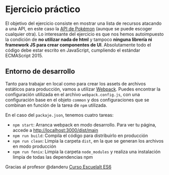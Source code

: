 

# Ejercicio práctico
El objetivo del ejercicio consiste en mostrar una lista de recursos atacando a una API, en este caso la [API de Pokémon](http://pokeapi.co/) (aunque se puede escoger cualquier otra). Lo interesante del ejercicio es que nos hemos autoimpuesto la condición de **no utilizar nada de html** y tampoco **ninguna librería ni framework JS para crear componentes de UI**. Absolutamente todo el código debe estar escrito en JavaScript, cumpliendo el estándar ECMAScript 2015.

## Entorno de desarrollo
Tanto para trabajar en local como para crear los assets de archivos estáticos para producción, vamos a utilizar [Webpack](https://webpack.github.io/). Puedes encontrar la configuración utilizada en el archivo `webpack.config.js`, con una configuración base en el objeto `common` y dos configuraciones que se combinan en función de la tarea de `npm` utilizada.

En el caso del `packaje.json`, tenemos cuatro tareas:
* `npm start`: Arranca webpack en modo desarrollo. Para ver tu página, accede a [http://localhost:3000/dist/main](http://localhost:3000/dist/main)
* `npm run build`: Compila el código para distribuirlo en producción
* `npm run clean`: Limpia la carpeta `dist`, en la que se generan los archivos en modo producción
* `npm run fenix`: Limpia la carpeta `node_modules` y realiza una instalación limpia de todas las dependencias npm


Gracias al profesor @danderu
[Curso EscuelaIt ES6](https://github.com/EscuelaIt/Curso-ECMAScript-6)
